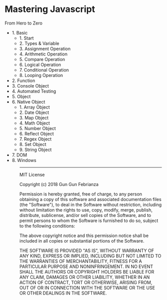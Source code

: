 # Mastering Javascript
From Hero to Zero

<ul>
  <li>
    1. Basic
    <ul>
      <li>1. Start</li>
      <li>2. Types & Variable</li>
      <li>3. Assignment Operation</li>
      <li>4. Arithmetic Operation</li>
      <li>5. Compare Operation</li>
      <li>6. Logical Operation</li>
      <li>7. Conditional Operation</li>
      <li>8. Looping Operation</li>
    </ul>
  </li>
  <li>2. Function</li>
  <li>3. Console Object</li>
  <li>4. Automated Testing</li>
  <li>5. Object</li>
  <li>
    6. Native Object
      <ul>
      <li>1. Array Object</li>
      <li>2. Date Object</li>
      <li>3. Map Object</li>
      <li>4. Math Object</li>
      <li>5. Number Object</li>
      <li>6. Reflect Object</li>
      <li>7. Regex Object</li>
      <li>8. Set Object</li>
      <li>9. String Object</li>
    </ul>
  </li>
  <li>7. DOM</li>
  <li>8. Windows</li>
<ul>

---------------------------------------------------------------------------------------------------------------------------------------------
MIT License

Copyright (c) 2018 Gun Gun Febrianza

Permission is hereby granted, free of charge, to any person obtaining a copy
of this software and associated documentation files (the "Software"), to deal
in the Software without restriction, including without limitation the rights
to use, copy, modify, merge, publish, distribute, sublicense, and/or sell
copies of the Software, and to permit persons to whom the Software is
furnished to do so, subject to the following conditions:

The above copyright notice and this permission notice shall be included in all
copies or substantial portions of the Software.

THE SOFTWARE IS PROVIDED "AS IS", WITHOUT WARRANTY OF ANY KIND, EXPRESS OR
IMPLIED, INCLUDING BUT NOT LIMITED TO THE WARRANTIES OF MERCHANTABILITY,
FITNESS FOR A PARTICULAR PURPOSE AND NONINFRINGEMENT. IN NO EVENT SHALL THE
AUTHORS OR COPYRIGHT HOLDERS BE LIABLE FOR ANY CLAIM, DAMAGES OR OTHER
LIABILITY, WHETHER IN AN ACTION OF CONTRACT, TORT OR OTHERWISE, ARISING FROM,
OUT OF OR IN CONNECTION WITH THE SOFTWARE OR THE USE OR OTHER DEALINGS IN THE
SOFTWARE.
